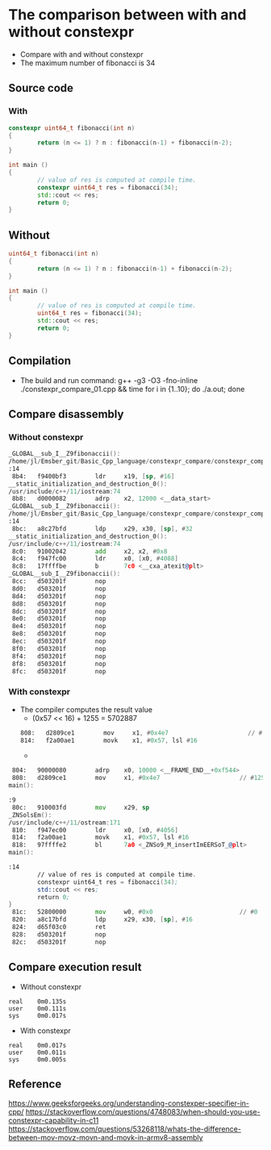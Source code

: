 # The comparison between with and without constexpr

- Compare with and without constexpr
- The maximum number of fibonacci is 34

## Source code

### With

```cpp
constexpr uint64_t fibonacci(int n)
{
        return (n <= 1) ? n : fibonacci(n-1) + fibonacci(n-2);
}

int main ()
{
        // value of res is computed at compile time.
        constexpr uint64_t res = fibonacci(34);
        std::cout << res;
        return 0;
}

```

## Without
```cpp
uint64_t fibonacci(int n)
{
        return (n <= 1) ? n : fibonacci(n-1) + fibonacci(n-2);
}

int main ()
{
        // value of res is computed at compile time.
        uint64_t res = fibonacci(34);
        std::cout << res;
        return 0;
}

```

## Compilation

- The build and run command: g++ -g3 -O3 -fno-inline ./constexpr_compare_01.cpp && time for i in {1..10}; do ./a.out; done

## Compare disassembly

### Without constexpr

```asm
_GLOBAL__sub_I__Z9fibonaccii():
/home/jl/Emsber_git/Basic_Cpp_language/constexpr_compare/constexpr_compare_01.cpp
:14
 8b4:   f9400bf3        ldr     x19, [sp, #16]
__static_initialization_and_destruction_0():
/usr/include/c++/11/iostream:74
 8b8:   d0000082        adrp    x2, 12000 <__data_start>
_GLOBAL__sub_I__Z9fibonaccii():
/home/jl/Emsber_git/Basic_Cpp_language/constexpr_compare/constexpr_compare_01.cpp
:14
 8bc:   a8c27bfd        ldp     x29, x30, [sp], #32
__static_initialization_and_destruction_0():
/usr/include/c++/11/iostream:74
 8c0:   91002042        add     x2, x2, #0x8
 8c4:   f947fc00        ldr     x0, [x0, #4088]
 8c8:   17ffffbe        b       7c0 <__cxa_atexit@plt>
_GLOBAL__sub_I__Z9fibonaccii():
 8cc:   d503201f        nop
 8d0:   d503201f        nop
 8d4:   d503201f        nop
 8d8:   d503201f        nop
 8dc:   d503201f        nop
 8e0:   d503201f        nop
 8e4:   d503201f        nop
 8e8:   d503201f        nop
 8ec:   d503201f        nop
 8f0:   d503201f        nop
 8f4:   d503201f        nop
 8f8:   d503201f        nop
 8fc:   d503201f        nop
```

### With constexpr

- The compiler computes the result value
  - (0x57 << 16) + 1255 = 5702887
  ```asm
  808:   d2809ce1        mov     x1, #0x4e7                      // #1255
  814:   f2a00ae1        movk    x1, #0x57, lsl #16
  ```
  - 

```asm
 804:   90000080        adrp    x0, 10000 <__FRAME_END__+0xf544>
 808:   d2809ce1        mov     x1, #0x4e7                      // #1255
main():

:9
 80c:   910003fd        mov     x29, sp
_ZNSolsEm():
/usr/include/c++/11/ostream:171
 810:   f947ec00        ldr     x0, [x0, #4056]
 814:   f2a00ae1        movk    x1, #0x57, lsl #16
 818:   97ffffe2        bl      7a0 <_ZNSo9_M_insertImEERSoT_@plt>
main():

:14
        // value of res is computed at compile time.
        constexpr uint64_t res = fibonacci(34);
        std::cout << res;
        return 0;
}
 81c:   52800000        mov     w0, #0x0                        // #0
 820:   a8c17bfd        ldp     x29, x30, [sp], #16
 824:   d65f03c0        ret
 828:   d503201f        nop
 82c:   d503201f        nop
```

## Compare execution result

- Without constexpr
```
real    0m0.135s
user    0m0.111s
sys     0m0.017s
```

- With constexpr
```
real    0m0.017s
user    0m0.011s
sys     0m0.005s
```

## Reference
https://www.geeksforgeeks.org/understanding-constexper-specifier-in-cpp/
https://stackoverflow.com/questions/4748083/when-should-you-use-constexpr-capability-in-c11
https://stackoverflow.com/questions/53268118/whats-the-difference-between-mov-movz-movn-and-movk-in-armv8-assembly
